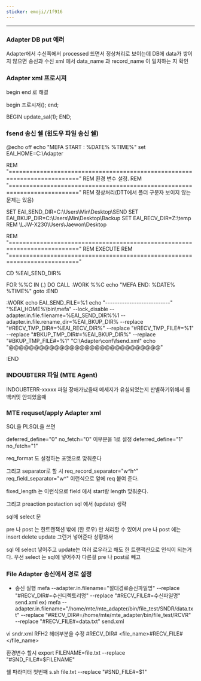 ```yaml
---
sticker: emoji//1f916
---
```

---
### Adapter DB put 에러
Adapter에서 수신쪽에서 processed 뜨면서 정상처리로 보이는데 
DB에 data가 쌓이지 않으면 
송신과 수신 xml 에서 data_name 과 record_name 이 일치하는 지 확인

### Adapter xml 프로시져
begin end 로 해결 	

begin
 프로시저();
end;

<SQL>
BEGIN
update_sal(1);
END;
</SQL>

### fsend 송신 쉘 (윈도우 파일 송신 쉘)
@echo off
echo "MEFA START : %DATE% %TIME%"
set EAI_HOME=C:\Adapter

REM "=========================================================================="
REM 환경 변수 설정.
REM "=========================================================================="
REM 정상처리(DTT에서 폴더 구분자 보이지 않는 문제는 있음)

SET EAI_SEND_DIR=C:\Users\Min\Desktop\SEND
SET EAI_BKUP_DIR=C:\Users\Min\Desktop\Backup
SET EAI_RECV_DIR=Z:\temp
REM \\LJW-X230\Users\Jaewon\Desktop

REM "=========================================================================="
REM EXECUTE
REM "=========================================================================="

CD %EAI_SEND_DIR%
 
FOR %%C IN (*.*) DO CALL :WORK %%C
echo "MEFA END: %DATE% %TIME%"
goto :END

:WORK
echo EAI_SEND_FILE=%1
echo "---------------------------"
"%EAI_HOME%\bin\mefa" --lock_disable --adapter.in.file.filename=%EAI_SEND_DIR%\%1 --adapter.in.file.rename_dir=%EAI_BKUP_DIR% --replace "#RECV_TMP_DIR#=%EAI_RECV_DIR%" --replace "#RECV_TMP_FILE#=%1" --replace "#BKUP_TMP_DIR#=%EAI_BKUP_DIR%" --replace "#BKUP_TMP_FILE#=%1" "C:\Adapter\conf\fsend.xml"
echo "@@@@@@@@@@@@@@@@@@@@@@@@@@@@@@"

:END

### INDOUBTERR 파일 (MTE Agent)
INDOUBTERR-xxxxx   파일
장애가났을때 메세지가 유실되었는지 판별하기위해서 
롤백커밋 안되었을때 

### MTE requset/apply Adapter xml

SQL을 PLSQL을 쓰면 

deferred_define="0" no_fetch="0"   이부분을 1로 설정
deferred_define="1" no_fetch="1" 

req_format 도 설정하는 포맷으로 맞춰준다

그리고 separator로 할 시 
req_record_separator="w^h^" req_field_separator="w^"
이런식으로 앞에 req 붙여 준다.

fixed_length 는
<field key="0" nofetch="0" name="SUBJ_NO" pass="in" req_start="1" req_length="16"/>
이런식으로 field 에서 start랑 length 맞춰준다. 

그리고 
preaction
postaction
sql 에서 (update) 생략

sql에 select 문 

pre 나 post 는 한트랜잭션 밖에 (한 로우) 만 처리할 수 있어서 pre 나 post 에는 
insert delete update 그런거 넣어준다 상황봐서 

sql 에 select 넣어주고 
update는 여러 로우라고 해도 한 트랜잭션으로 인식이 되는거다.
우선 select 는 sql에 넣어주자 다른걸 pre 나 post로 빼고

### File Adapter 송신에서 경로 설정
- 송신 실행
mefa --adapter.in.filename="절대경로송신파일명" --replace "#RECV_DIR#=수신디렉토리명" --replace "#RECV_FILE#=수신파일명" send.xml
ex) 
mefa --adapter.in.filename="/home/mte/mte_adapter/bin/file_test/SNDR/data.txt" --replace "#RECV_DIR#=/home/mte/mte_adapter/bin/file_test/RCVR" --replace "#RECV_FILE#=data.txt" send.xml

vi sndr.xml
RFH2 헤더부분을 수정
<directroy>#RECV_DIR#</directroy>
<file_name>#RECV_FILE#</file_name>

환경변수 할시
export FILENAME=file.txt
--replace "#SND_FILE#=$FILENAME"

쉘 파라미터 첫번째
s.sh file.txt
--replace "#SND_FILE#=$1"
